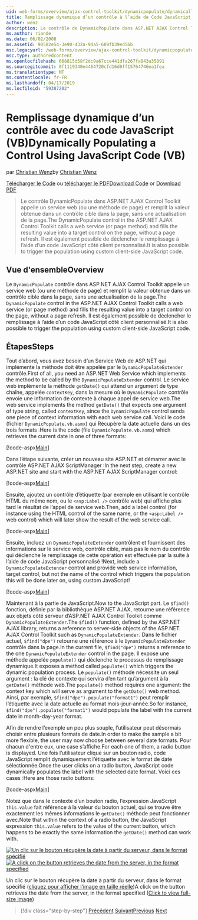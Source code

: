 ```yaml
---
uid: web-forms/overview/ajax-control-toolkit/dynamicpopulate/dynamically-populating-a-control-using-javascript-code-vb
title: Remplissage dynamique d’un contrôle à l’aide de Code JavaScript (VB) | Microsoft Docs
author: wenz
description: Le contrôle de DynamicPopulate dans ASP.NET AJAX Control Toolkit appelle un service web (ou une méthode de page) et remplit la valeur obtenue dans un contrôle cible sur t...
ms.author: riande
ms.date: 06/02/2008
ms.assetid: 90582e54-3e90-432a-9da5-689fb39ed56b
msc.legacyurl: /web-forms/overview/ajax-control-toolkit/dynamicpopulate/dynamically-populating-a-control-using-javascript-code-vb
msc.type: authoredcontent
ms.openlocfilehash: 668815d58f2dc9a67cce441dfa267fa043a35091
ms.sourcegitcommit: 0f1119340e4464720cfd16d0ff15764746ea1fea
ms.translationtype: MT
ms.contentlocale: fr-FR
ms.lasthandoff: 04/17/2019
ms.locfileid: "59387202"
---
```

# <a name="dynamically-populating-a-control-using-javascript-code-vb"></a><span data-ttu-id="07d2e-103">Remplissage dynamique d’un contrôle avec du code JavaScript (VB)</span><span class="sxs-lookup"><span data-stu-id="07d2e-103">Dynamically Populating a Control Using JavaScript Code (VB)</span></span>

<span data-ttu-id="07d2e-104">par [Christian Wenz](https://github.com/wenz)</span><span class="sxs-lookup"><span data-stu-id="07d2e-104">by [Christian Wenz](https://github.com/wenz)</span></span>

<span data-ttu-id="07d2e-105">[Télécharger le Code](http://download.microsoft.com/download/d/8/f/d8f2f6f9-1b7c-46ad-9252-e1fc81bdea3e/dynamicpopulate1.vb.zip) ou [télécharger le PDF](http://download.microsoft.com/download/b/6/a/b6ae89ee-df69-4c87-9bfb-ad1eb2b23373/dynamicpopulate1VB.pdf)</span><span class="sxs-lookup"><span data-stu-id="07d2e-105">[Download Code](http://download.microsoft.com/download/d/8/f/d8f2f6f9-1b7c-46ad-9252-e1fc81bdea3e/dynamicpopulate1.vb.zip) or [Download PDF](http://download.microsoft.com/download/b/6/a/b6ae89ee-df69-4c87-9bfb-ad1eb2b23373/dynamicpopulate1VB.pdf)</span></span>

> <span data-ttu-id="07d2e-106">Le contrôle DynamicPopulate dans ASP.NET AJAX Control Toolkit appelle un service web (ou une méthode de page) et remplit la valeur obtenue dans un contrôle cible dans la page, sans une actualisation de la page.</span><span class="sxs-lookup"><span data-stu-id="07d2e-106">The DynamicPopulate control in the ASP.NET AJAX Control Toolkit calls a web service (or page method) and fills the resulting value into a target control on the page, without a page refresh.</span></span> <span data-ttu-id="07d2e-107">Il est également possible de déclencher le remplissage à l’aide d’un code JavaScript côté client personnalisé.</span><span class="sxs-lookup"><span data-stu-id="07d2e-107">It is also possible to trigger the population using custom client-side JavaScript code.</span></span>


## <a name="overview"></a><span data-ttu-id="07d2e-108">Vue d'ensemble</span><span class="sxs-lookup"><span data-stu-id="07d2e-108">Overview</span></span>

<span data-ttu-id="07d2e-109">Le `DynamicPopulate` contrôle dans ASP.NET AJAX Control Toolkit appelle un service web (ou une méthode de page) et remplit la valeur obtenue dans un contrôle cible dans la page, sans une actualisation de la page.</span><span class="sxs-lookup"><span data-stu-id="07d2e-109">The `DynamicPopulate` control in the ASP.NET AJAX Control Toolkit calls a web service (or page method) and fills the resulting value into a target control on the page, without a page refresh.</span></span> <span data-ttu-id="07d2e-110">Il est également possible de déclencher le remplissage à l’aide d’un code JavaScript côté client personnalisé.</span><span class="sxs-lookup"><span data-stu-id="07d2e-110">It is also possible to trigger the population using custom client-side JavaScript code.</span></span>

## <a name="steps"></a><span data-ttu-id="07d2e-111">Étapes</span><span class="sxs-lookup"><span data-stu-id="07d2e-111">Steps</span></span>

<span data-ttu-id="07d2e-112">Tout d’abord, vous avez besoin d’un Service Web de ASP.NET qui implémente la méthode doit être appelée par le `DynamicPopulateExtender` contrôle.</span><span class="sxs-lookup"><span data-stu-id="07d2e-112">First of all, you need an ASP.NET Web Service which implements the method to be called by the `DynamicPopulateExtender` control.</span></span> <span data-ttu-id="07d2e-113">Le service web implémente la méthode `getDate()` qui attend un argument de type chaîne, appelée `contextKey`, dans la mesure où le `DynamicPopulate` contrôle envoie une information de contexte à chaque appel de service web.</span><span class="sxs-lookup"><span data-stu-id="07d2e-113">The web service implements the method `getDate()` that expects one argument of type string, called `contextKey`, since the `DynamicPopulate` control sends one piece of context information with each web service call.</span></span> <span data-ttu-id="07d2e-114">Voici le code (fichier `DynamicPopulate.vb.asmx`) qui Récupère la date actuelle dans un des trois formats :</span><span class="sxs-lookup"><span data-stu-id="07d2e-114">Here is the code (file `DynamicPopulate.vb.asmx`) which retrieves the current date in one of three formats:</span></span>

[!code-aspx[Main](dynamically-populating-a-control-using-javascript-code-vb/samples/sample1.aspx)]

<span data-ttu-id="07d2e-115">Dans l’étape suivante, créer un nouveau site ASP.NET et démarrer avec le contrôle ASP.NET AJAX ScriptManager :</span><span class="sxs-lookup"><span data-stu-id="07d2e-115">In the next step, create a new ASP.NET site and start with the ASP.NET AJAX ScriptManager control:</span></span>

[!code-aspx[Main](dynamically-populating-a-control-using-javascript-code-vb/samples/sample2.aspx)]

<span data-ttu-id="07d2e-116">Ensuite, ajoutez un contrôle d’étiquette (par exemple en utilisant le contrôle HTML du même nom, ou le `<asp:Label />` contrôle web) qui affiche plus tard le résultat de l’appel de service web.</span><span class="sxs-lookup"><span data-stu-id="07d2e-116">Then, add a label control (for instance using the HTML control of the same name, or the `<asp:Label />` web control) which will later show the result of the web service call.</span></span>

[!code-aspx[Main](dynamically-populating-a-control-using-javascript-code-vb/samples/sample3.aspx)]

<span data-ttu-id="07d2e-117">Ensuite, incluez un `DynamicPopulateExtender` contrôlent et fournissent des informations sur le service web, contrôle cible, mais pas le nom du contrôle qui déclenche le remplissage de cette opération est effectuée par la suite à l’aide de code JavaScript personnalisé !</span><span class="sxs-lookup"><span data-stu-id="07d2e-117">Next, include a `DynamicPopulateExtender` control and provide web service information, target control, but not the name of the control which triggers the population this will be done later on, using custom JavaScript!</span></span>

[!code-aspx[Main](dynamically-populating-a-control-using-javascript-code-vb/samples/sample4.aspx)]

<span data-ttu-id="07d2e-118">Maintenant à la partie de JavaScript.</span><span class="sxs-lookup"><span data-stu-id="07d2e-118">Now to the JavaScript part.</span></span> <span data-ttu-id="07d2e-119">Le `$find()` fonction, définie par la bibliothèque ASP.NET AJAX, retourne une référence aux objets côté serveur d’ASP.NET AJAX Control Toolkit comme `DynamicPopulateExtender`.</span><span class="sxs-lookup"><span data-stu-id="07d2e-119">The `$find()` function, defined by the ASP.NET AJAX library, returns a reference to server-side objects of the ASP.NET AJAX Control Toolkit such as `DynamicPopulateExtender`.</span></span> <span data-ttu-id="07d2e-120">Dans le fichier actuel, `$find("dpe")` retourne une référence à le `DynamicPopulateExtender` contrôle dans la page.</span><span class="sxs-lookup"><span data-stu-id="07d2e-120">In the current file, `$find("dpe")` returns a reference to the one `DynamicPopulateExtender` control in the page.</span></span> <span data-ttu-id="07d2e-121">Il expose une méthode appelée `populate()` qui déclenche le processus de remplissage dynamique.</span><span class="sxs-lookup"><span data-stu-id="07d2e-121">It exposes a method called `populate()` which triggers the dynamic population process.</span></span> <span data-ttu-id="07d2e-122">Le `populate()` méthode nécessite un seul argument : la clé de contexte qui servira d’en tant qu’argument à la `getDate()` méthode web.</span><span class="sxs-lookup"><span data-stu-id="07d2e-122">The `populate()` method requires one argument: the context key which will serve as argument to the `getDate()` web method.</span></span> <span data-ttu-id="07d2e-123">Ainsi, par exemple, `$find("dpe").populate("format1")` peut remplir l’étiquette avec la date actuelle au format mois-jour-année.</span><span class="sxs-lookup"><span data-stu-id="07d2e-123">So for instance, `$find("dpe").populate("format1")` would populate the label with the current date in month-day-year format.</span></span>

<span data-ttu-id="07d2e-124">Afin de rendre l’exemple un peu plus souple, l’utilisateur peut désormais choisir entre plusieurs formats de date.</span><span class="sxs-lookup"><span data-stu-id="07d2e-124">In order to make the sample a bit more flexible, the user may now choose between several date formats.</span></span> <span data-ttu-id="07d2e-125">Pour chacun d'entre eux, une case s’affiche.</span><span class="sxs-lookup"><span data-stu-id="07d2e-125">For each one of them, a radio button is displayed.</span></span> <span data-ttu-id="07d2e-126">Une fois l’utilisateur clique sur un bouton radio, code JavaScript remplit dynamiquement l’étiquette avec le format de date sélectionnée.</span><span class="sxs-lookup"><span data-stu-id="07d2e-126">Once the user clicks on a radio button, JavaScript code dynamically populates the label with the selected date format.</span></span> <span data-ttu-id="07d2e-127">Voici ces cases :</span><span class="sxs-lookup"><span data-stu-id="07d2e-127">Here are those radio buttons:</span></span>

[!code-aspx[Main](dynamically-populating-a-control-using-javascript-code-vb/samples/sample5.aspx)]

<span data-ttu-id="07d2e-128">Notez que dans le contexte d’un bouton radio, l’expression JavaScript `this.value` fait référence à la valeur du bouton actuel, qui se trouve être exactement les mêmes informations le `getDate()` méthode peut fonctionner avec.</span><span class="sxs-lookup"><span data-stu-id="07d2e-128">Note that within the context of a radio button, the JavaScript expression `this.value` refers to the value of the current button, which happens to be exactly the same information the `getDate()` method can work with.</span></span>


<span data-ttu-id="07d2e-129">[![Un clic sur le bouton récupère la date à partir du serveur, dans le format spécifié](dynamically-populating-a-control-using-javascript-code-vb/_static/image2.png)](dynamically-populating-a-control-using-javascript-code-vb/_static/image1.png)</span><span class="sxs-lookup"><span data-stu-id="07d2e-129">[![A click on the button retrieves the date from the server, in the format specified](dynamically-populating-a-control-using-javascript-code-vb/_static/image2.png)](dynamically-populating-a-control-using-javascript-code-vb/_static/image1.png)</span></span>

<span data-ttu-id="07d2e-130">Un clic sur le bouton récupère la date à partir du serveur, dans le format spécifié ([cliquez pour afficher l’image en taille réelle](dynamically-populating-a-control-using-javascript-code-vb/_static/image3.png))</span><span class="sxs-lookup"><span data-stu-id="07d2e-130">A click on the button retrieves the date from the server, in the format specified ([Click to view full-size image](dynamically-populating-a-control-using-javascript-code-vb/_static/image3.png))</span></span>

> [!div class="step-by-step"]
> <span data-ttu-id="07d2e-131">[Précédent](dynamically-populating-a-control-vb.md)
> [Suivant](using-dynamicpopulate-with-a-user-control-and-javascript-vb.md)</span><span class="sxs-lookup"><span data-stu-id="07d2e-131">[Previous](dynamically-populating-a-control-vb.md)
[Next](using-dynamicpopulate-with-a-user-control-and-javascript-vb.md)</span></span>
